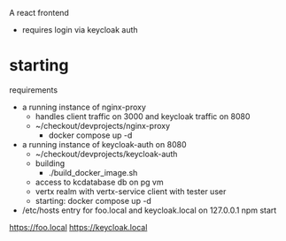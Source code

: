 A react frontend
- requires login via keycloak auth

# starting
requirements
- a running instance of nginx-proxy
  - handles client traffic on 3000 and keycloak traffic on 8080
  - ~/checkout/devprojects/nginx-proxy
    - docker compose up -d
- a running instance of keycloak-auth on 8080
  - ~/checkout/devprojects/keycloak-auth
  - building
    - ./build_docker_image.sh
  - access to kcdatabase db on pg vm
  - vertx realm with vertx-service client with tester user
  - starting: docker compose up -d
- /etc/hosts entry for foo.local and keycloak.local on 127.0.0.1
npm start

https://foo.local
https://keycloak.local
